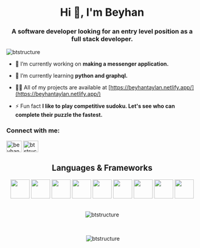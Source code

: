 <h1 align="center">Hi 👋, I'm Beyhan</h1>
<h3 align="center">A software developer looking for an entry level position as a full stack developer.</h3>

<p align="left"> <img src="https://komarev.com/ghpvc/?username=btstructure&label=Profile%20views&color=0e75b6&style=flat" alt="btstructure" /> </p>

- 🔭 I’m currently working on **making a messenger application.**

- 🌱 I’m currently learning **python and graphql.**

- 👨‍💻 All of my projects are available at [https://beyhantaylan.netlify.app/](https://beyhantaylan.netlify.app/)

- ⚡ Fun fact **I like to play competitive sudoku. Let's see who can complete their puzzle the fastest.**

<h3 align="left">Connect with me:</h3>
<p align="left">
<a href="https://linkedin.com/in/beyhan-taylan" target="blank"><img align="center" src="https://raw.githubusercontent.com/rahuldkjain/github-profile-readme-generator/master/src/images/icons/Social/linked-in-alt.svg" alt="beyhan-taylan" height="30" width="40" /></a>
<a href="https://www.leetcode.com/btstructure97" target="blank"><img align="center" src="https://raw.githubusercontent.com/rahuldkjain/github-profile-readme-generator/master/src/images/icons/Social/leet-code.svg" alt="btstructure97" height="30" width="40" /></a>
</p>

<h2 align = "center"> Languages & Frameworks</h2>  
<div align = "center">
<img src="https://cdn.jsdelivr.net/gh/devicons/devicon/icons/javascript/javascript-original.svg" height=50 width=50 />
<img src="https://cdn.jsdelivr.net/gh/devicons/devicon/icons/html5/html5-original.svg" height=50 width=50  />
<img src="https://cdn.jsdelivr.net/gh/devicons/devicon/icons/css3/css3-original.svg"  height=50 width=50   />
<img src="https://cdn.jsdelivr.net/gh/devicons/devicon/icons/tailwindcss/tailwindcss-plain.svg" height=50 width=50  />
<img src="https://cdn.jsdelivr.net/gh/devicons/devicon/icons/react/react-original.svg" height=50 width=50  />
<img src="https://cdn.jsdelivr.net/gh/devicons/devicon/icons/ruby/ruby-original.svg" height=50 width=50  />
<img src="https://cdn.jsdelivr.net/gh/devicons/devicon/icons/rails/rails-plain.svg" height=50 width=50   />
<img src="https://cdn.jsdelivr.net/gh/devicons/devicon/icons/postgresql/postgresql-original.svg" height=50 width=50  />
<img src="https://cdn.jsdelivr.net/gh/devicons/devicon/icons/python/python-original.svg" height=50 width=50  />
</div>
<br />
<p align="center"><img align="center" src="https://github-readme-stats.vercel.app/api/top-langs?username=btstructure&show_icons=true&locale=en&layout=compact" alt="btstructure" /></p>
<br />
<p align="center">&nbsp;<img align="center" src="https://github-readme-stats.vercel.app/api?username=btstructure&show_icons=true&locale=en" alt="btstructure" /></p>

